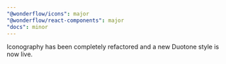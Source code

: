 ```yaml
---
"@wonderflow/icons": major
"@wonderflow/react-components": major
"docs": minor
---
```


Iconography has been completely refactored and a new Duotone style is now live.

